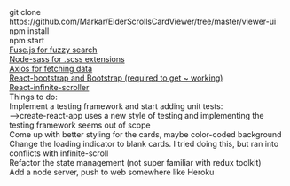 <div> git clone https://github.com/Markar/ElderScrollsCardViewer/tree/master/viewer-ui </div>
<div> npm install </div>
<div> npm start </div>

<div> 
  <a href="https://fusejs.io/">
    Fuse.js for fuzzy search
  </a>
</div>

<div> 
  <a href="https://github.com/sass/node-sass">
    Node-sass for .scss extensions
  </a>
</div>

<div> 
  <a href="https://github.com/axios/axios">
    Axios for fetching data
  </a>
</div>

<div> 
  <a href="https://react-bootstrap.github.io/components/navbar/">
    React-bootstrap and Bootstrap (required to get ~ working)
  </a>
</div>

<div> 
  <a href="https://www.npmjs.com/package/react-infinite-scroller">
    React-infinite-scroller
  </a>
</div>


<div> Things to do: </div>
<div> Implement a testing framework and start adding unit tests:
  <div>-->create-react-app uses a new style of testing and implementing the testing framework seems out of scope </div>  
</div>
<div> Come up with better styling for the cards, maybe color-coded background </div>
<div> Change the loading indicator to blank cards. I tried doing this, but ran into conflicts with infinite-scroll </div>
<div> Refactor the state management (not super familiar with redux toolkit) </div>
<div> Add a node server, push to web somewhere like Heroku</div>

